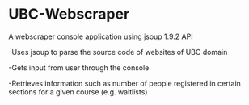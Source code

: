 # UBC-Webscraper
A webscraper console application using jsoup 1.9.2 API


-Uses jsoup to parse the source code of websites of UBC domain

-Gets input from user through the console

-Retrieves information such as number of people registered in certain sections for a given course (e.g. waitlists)
